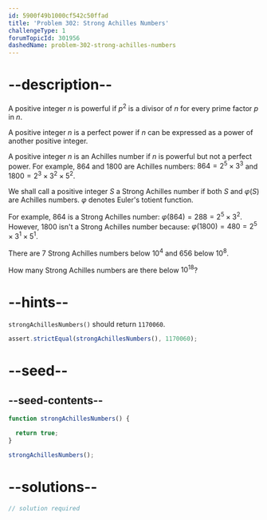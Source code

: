 ```yaml
---
id: 5900f49b1000cf542c50ffad
title: 'Problem 302: Strong Achilles Numbers'
challengeType: 1
forumTopicId: 301956
dashedName: problem-302-strong-achilles-numbers
---
```


# --description--

A positive integer $n$ is powerful if $p^2$ is a divisor of $n$ for every prime factor $p$ in $n$.

A positive integer $n$ is a perfect power if $n$ can be expressed as a power of another positive integer.

A positive integer $n$ is an Achilles number if $n$ is powerful but not a perfect power. For example, 864 and 1800 are Achilles numbers: $864 = 2^5 \times 3^3$ and $1800 = 2^3 \times 3^2 \times 5^2$.

We shall call a positive integer $S$ a Strong Achilles number if both $S$ and $φ(S)$ are Achilles numbers. $φ$ denotes Euler's totient function.

For example, 864 is a Strong Achilles number: $φ(864) = 288 = 2^5 \times 3^2$. However, 1800 isn't a Strong Achilles number because: $φ(1800) = 480 = 2^5 \times 3^1 \times 5^1$.

There are 7 Strong Achilles numbers below ${10}^4$ and 656 below ${10}^8$.

How many Strong Achilles numbers are there below ${10}^{18}$?

# --hints--

`strongAchillesNumbers()` should return `1170060`.

```js
assert.strictEqual(strongAchillesNumbers(), 1170060);
```

# --seed--

## --seed-contents--

```js
function strongAchillesNumbers() {

  return true;
}

strongAchillesNumbers();
```

# --solutions--

```js
// solution required
```
